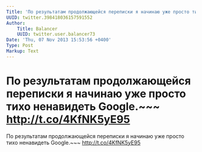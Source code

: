 ```yaml
---
Title: 'По результатам продолжающейся переписки я начинаю уже просто тихо ненавидеть Google.~~~ http://t.co/4KfNK5yE95'
UUID: twitter.398418036157591552
Author:
    Title: Balancer
    UUID: twitter.user.balancer73
Date: 'Thu, 07 Nov 2013 15:53:56 +0400'
Type: Post
Markup: Text
---
```


# По результатам продолжающейся переписки я начинаю уже просто тихо ненавидеть Google.~~~ http://t.co/4KfNK5yE95

По результатам продолжающейся переписки я начинаю уже просто
тихо ненавидеть Google.~~~ http://t.co/4KfNK5yE95
